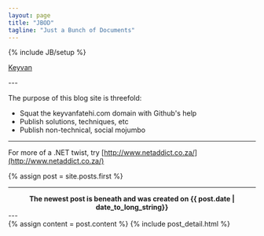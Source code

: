 ```yaml
---
layout: page
title: "JBOD"
tagline: "Just a Bunch of Documents"
---
```

{% include JB/setup %}

<script>
// I'm being silly :3
info = "p"+"h"+"o"+"n"+"e"+":"+" "+"["+"1"+"]"+"-"+"["+"7"+"2"+"7"+"]"+"-"+"["+"7"+"5"+"3"+"]"+"-"+"["+"9"+"8"+"2"+"6"+"]";
info += "\n"+"e"+"m"+"a"+"i"+"l"+":"+" "+"k"+"e"+"y"+"v"+"a"+"n"+"f"+"a"+"t"+"e"+"h"+"i"+"@"+"g"+"m"+"a"+"i"+"l"+"."+"c"+"o"+"m";
info += "\n"+"s"+"k"+"y"+"p"+"e"+":"+" "+"k"+"e"+"y"+"v"+"a"+"n"+"."+"f"+"a"+"t"+"e"+"h"+"i";
info += "\n"+"t"+"w"+"i"+"t"+"t"+"e"+"r"+":"+" "+"@"+"l"+"o"+"v"+"c"+"l"+"r"+"t"+"x"+"t";
info += "\n"+"f"+"a"+"c"+"e"+"b"+"o"+"o"+"k"+":"+" "+"N"+"/"+"A";
info = btoa(info);

function toggle_more(el) {
  more = document.getElementById('more');
  if (el.innerHTML=='contact') {
    more.style.display = 'block';
    more.innerHTML = info;
    el.innerHTML = 'decode';
  }
  else {
    more.innerHTML = atob(info);
    el.style.display = 'none';
  }
}

function poke() {
  document.getElementById('bio').style.display = 'block';
}
</script>


<a href="#" onclick="poke(this)">Keyvan</a>
<div id="bio" style="display:none">
  I'm a software developer living in Southern California.
  I work with <a href="http://digitalfilmtree.com">film and television professionals</a>.

  You can learn more about my experience on <a href="https://github.com/keyvanfatehi">github</a>
  <br>
  <a href="#" onclick="toggle_more(this)">contact</a>
  <pre id="more" style="display:none">
  </pre>
</div>
---

The purpose of this blog site is threefold:
* Squat the keyvanfatehi.com domain with Github's help
* Publish solutions, techniques, etc
* Publish non-technical, social mojumbo

---

For more of a .NET twist, try [http://www.netaddict.co.za/](http://www.netaddict.co.za/)

{% assign post = site.posts.first %}

---
<center>
  <b>The newest post is beneath and was created on {{ post.date | date_to_long_string}}</b>
</center>
---

<div class="blog-index">  
  {% assign content = post.content %}
  {% include post_detail.html %}
</div>
